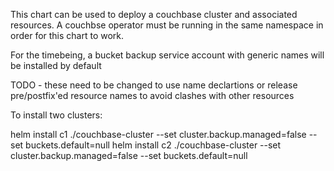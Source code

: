 This chart can be used to deploy a couchbase cluster and associated resources. A couchbse operator must be running in the same namespace in order for this chart to work.

For the timebeing, a bucket backup service account with generic names will be installed by default

TODO - these need to be changed to use name declartions or release pre/postfix'ed resource names to avoid clashes with other resources

To install two clusters:

helm install c1 ./couchbase-cluster --set cluster.backup.managed=false --set buckets.default=null
helm install c2 ./couchbase-cluster --set cluster.backup.managed=false --set buckets.default=null